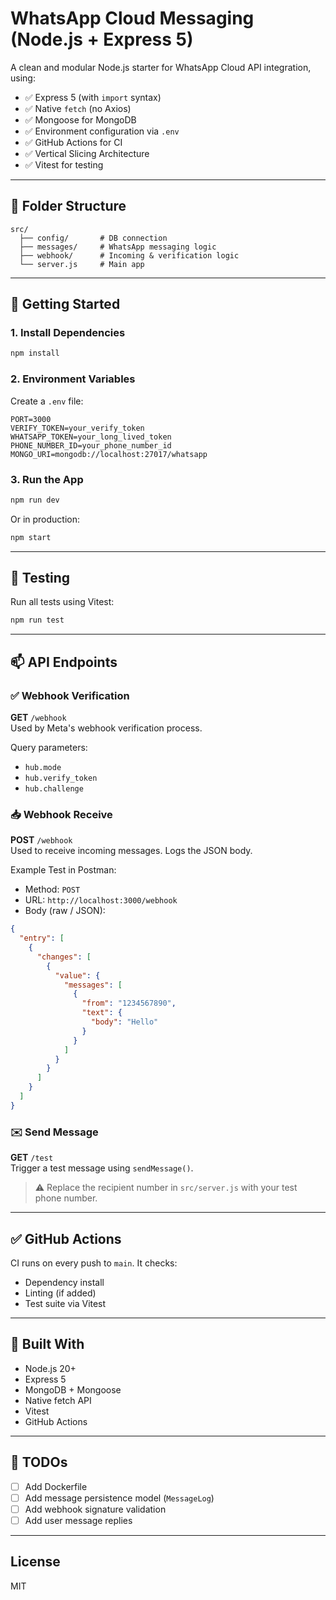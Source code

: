 # WhatsApp Cloud Messaging (Node.js + Express 5)

A clean and modular Node.js starter for WhatsApp Cloud API integration, using:

- ✅ Express 5 (with `import` syntax)
- ✅ Native `fetch` (no Axios)
- ✅ Mongoose for MongoDB
- ✅ Environment configuration via `.env`
- ✅ GitHub Actions for CI
- ✅ Vertical Slicing Architecture
- ✅ Vitest for testing

---

## 📁 Folder Structure

```
src/
  ├── config/       # DB connection
  ├── messages/     # WhatsApp messaging logic
  ├── webhook/      # Incoming & verification logic
  └── server.js     # Main app
```

---

## 🚀 Getting Started

### 1. Install Dependencies

```bash
npm install
```

### 2. Environment Variables

Create a `.env` file:

```env
PORT=3000
VERIFY_TOKEN=your_verify_token
WHATSAPP_TOKEN=your_long_lived_token
PHONE_NUMBER_ID=your_phone_number_id
MONGO_URI=mongodb://localhost:27017/whatsapp
```

### 3. Run the App

```bash
npm run dev
```

Or in production:

```bash
npm start
```

---

## 🧪 Testing

Run all tests using Vitest:

```bash
npm run test
```

---

## 📫 API Endpoints

### ✅ Webhook Verification

**GET** `/webhook`  
Used by Meta's webhook verification process.

Query parameters:
- `hub.mode`
- `hub.verify_token`
- `hub.challenge`

### 📥 Webhook Receive

**POST** `/webhook`  
Used to receive incoming messages. Logs the JSON body.

Example Test in Postman:
- Method: `POST`
- URL: `http://localhost:3000/webhook`
- Body (raw / JSON):
```json
{
  "entry": [
    {
      "changes": [
        {
          "value": {
            "messages": [
              {
                "from": "1234567890",
                "text": {
                  "body": "Hello"
                }
              }
            ]
          }
        }
      ]
    }
  ]
}
```

### ✉️ Send Message

**GET** `/test`  
Trigger a test message using `sendMessage()`.

> ⚠️ Replace the recipient number in `src/server.js` with your test phone number.

---

## ✅ GitHub Actions

CI runs on every push to `main`. It checks:
- Dependency install
- Linting (if added)
- Test suite via Vitest

---

## 🧱 Built With

- Node.js 20+
- Express 5
- MongoDB + Mongoose
- Native fetch API
- Vitest
- GitHub Actions

---

## 📌 TODOs

- [ ] Add Dockerfile
- [ ] Add message persistence model (`MessageLog`)
- [ ] Add webhook signature validation
- [ ] Add user message replies

---

## License

MIT
